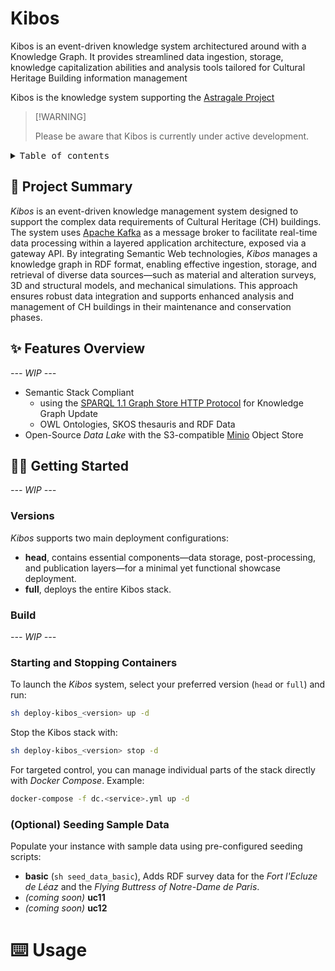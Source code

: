 # Kibos

Kibos is an event-driven knowledge system architectured around with a Knowledge Graph. It provides streamlined data ingestion, storage, knowledge capitalization abilities and analysis tools tailored for Cultural Heritage Building information management

Kibos is the knowledge system supporting the [Astragale Project](https://github.com/prj-astragale)


> \[!WARNING]
>
> Please be aware that Kibos is currently under active development.

<details>
<summary><kbd>Table of contents</kbd></summary>

#### TOC

- [🔦 Project Summary](#-project-summary)
- [✨ Feature Overview](#-feature-overview)
- [👋🏻 Getting Started](#-getting-started)
- [⌨️ Usage](#️-usage)

####
</details>

## 🔦 Project Summary
*Kibos* is an event-driven knowledge management system designed to support the complex data requirements of Cultural Heritage (CH) buildings. The system uses [Apache Kafka](https://kafka.apache.org/) as a message broker to facilitate real-time data processing within a layered application architecture, exposed via a gateway API. By integrating Semantic Web technologies, *Kibos* manages a knowledge graph in RDF format, enabling effective ingestion, storage, and retrieval of diverse data sources—such as material and alteration surveys, 3D and structural models, and mechanical simulations. This approach ensures robust data integration and supports enhanced analysis and management of CH buildings in their maintenance and conservation phases.


## ✨ Features Overview
*--- WIP ---*

+ Semantic Stack Compliant
  + using the [SPARQL 1.1 Graph Store HTTP Protocol](https://www.w3.org/TR/sparql11-http-rdf-update/) for Knowledge Graph Update 
  + OWL Ontologies, SKOS thesauris and RDF Data
+ Open-Source *Data Lake* with the S3-compatible [Minio](https://min.io/) Object Store 

## 👋🏻 Getting Started
*--- WIP ---*

### Versions
*Kibos* supports two main deployment configurations:

- **head**, contains essential components—data storage, post-processing, and publication layers—for a minimal yet functional showcase deployment.
- **full**, deploys the entire Kibos stack.

### Build
*--- WIP ---*

### Starting and Stopping Containers
To launch the *Kibos* system, select your preferred version (`head` or `full`) and run:
```sh
sh deploy-kibos_<version> up -d
```

Stop the Kibos stack with:
```sh
sh deploy-kibos_<version> stop -d
```

For targeted control, you can manage individual parts of the stack directly with *Docker Compose*. Example:
```sh
docker-compose -f dc.<service>.yml up -d
```

### (Optional) Seeding Sample Data
Populate your instance with sample data using pre-configured seeding scripts:
- **basic** (`sh seed_data_basic`), Adds RDF survey data for the *Fort l'Ecluze de Léaz* and the *Flying Buttress of Notre-Dame de Paris*.
- *(coming soon)* **uc11**
- *(coming soon)* **uc12**

# ⌨️ Usage

<!--



### Built with
+ Docker containers: [Docker-Compose](https://docs.docker.com/compose/)
+ Lightweight RDF Store: [Oxigraph](https://github.com/oxigraph/oxigraph)
+ API and Data Gateway: [Inlake](https://git-xen.lmgc.univ-montp2.fr/gros/inlake) 
+ Reverse proxying : Traefik




## Deploying
Deploy of KIBOSLite in _localhost_ with a single shell script : Start the docker stack with `sh deploy-kiboslite up -d` and stop with `sh deploy-kiboslite down`.



Provide data from _Astragale_ to the RDF Store using the SPARQL Store API or load the demonstration data `sh load_data_demo.sh`

## Use
+ `traefik.localhost`: the reverse proxy dashboard
+ `oxigraph.localhost`: the RDF Graph YASGUI endpoint
+ `inlake.localhost/api`: the REST API endpoint 

### Oxigraph
Get the demo data using SPARQL SELECT on the query endpoint (default: `http://oxigraph.localhost/query`)
```
PREFIX rdf: <http://www.w3.org/1999/02/22-rdf-syntax-ns#>
PREFIX rdfs: <http://www.w3.org/2000/01/rdf-schema#>
SELECT DISTINCT * WHERE {
  GRAPH ?g {
  ?s ?pred ?o .
  }
} LIMIT 100
```

Clear the demo data using SPARQL CLEAR GRAPH on the update endpoint (default: `http://oxigraph.localhost/update`):
```
PREFIX astragraph: <http://astragale.cnrs.fr/graphs/>
PREFIX astratheso: <http://astragale.cnrs.fr/graphs/th/>
# CLEAR GRAPH astratheso:th21_icomos ;
CLEAR GRAPH astragraph:agraphe

```


### Inlake
Inlake details at : [Inlake](https://git-xen.lmgc.univ-montp2.fr/gros/inlake)
Documentation of the api at : `inlake.localhost/docs` (actually default openAPI documentation generated from nonexistent PythonDocstring e.e)

WIP of a nicer Markdown based documentation (will be loaded in a MKDocs later)
Routes:
+ All builtworks:`http://inlake.localhost/api/builtworks`
+ All geometries of a builtwork: `http://inlake.localhost/api/builtworks/{bw_id}/geometries` (ie. with demo data: `http://inlake.localhost/api/builtworks/3458035f/geometries`)


## Test
See Kibos UC10 testing round.
See Biglake tests.


## Roadmap
_...wip..._


## Versions
+ **0.1**
    + **0.1**: First version of KIBOSLite, forked from KIBOS v0.44




-->